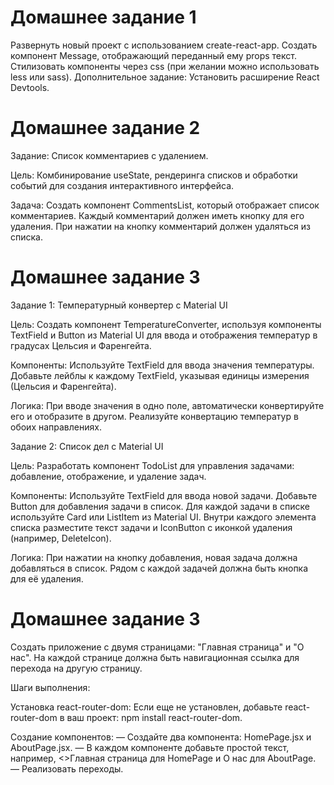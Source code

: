 # Домашнее задание 1

Развернуть новый проект с использованием create-react-app.
Создать компонент Message, отображающий переданный ему props текст.
Стилизовать компоненты через css (при желании можно использовать less или sass).
Дополнительное задание: Установить расширение React Devtools.

# Домашнее задание 2

Задание: Список комментариев с удалением.

Цель: Комбинирование useState, рендеринга списков и обработки событий для создания интерактивного интерфейса.

Задача:
Создать компонент CommentsList, который отображает список комментариев. Каждый комментарий должен иметь кнопку для его удаления. При нажатии на кнопку комментарий должен удаляться из списка.

# Домашнее задание 3

Задание 1: Температурный конвертер с Material UI

Цель: Создать компонент TemperatureConverter, используя компоненты TextField и Button из Material UI для ввода и отображения температур в градусах Цельсия и Фаренгейта.

Компоненты:
Используйте TextField для ввода значения температуры.
Добавьте лейблы к каждому TextField, указывая единицы измерения (Цельсия и Фаренгейта).

Логика:
При вводе значения в одно поле, автоматически конвертируйте его и отобразите в другом.
Реализуйте конвертацию температур в обоих направлениях.


Задание 2: Список дел с Material UI

Цель: Разработать компонент TodoList для управления задачами: добавление, отображение, и удаление задач.

Компоненты:
Используйте TextField для ввода новой задачи.
Добавьте Button для добавления задачи в список.
Для каждой задачи в списке используйте Card или ListItem из Material UI. Внутри каждого элемента списка разместите текст задачи и IconButton с иконкой удаления (например, DeleteIcon).

Логика:
При нажатии на кнопку добавления, новая задача должна добавляться в список.
Рядом с каждой задачей должна быть кнопка для её удаления.

# Домашнее задание 3

Создать приложение с двумя страницами: "Главная страница" и "О нас".
На каждой странице должна быть навигационная ссылка для перехода на другую страницу.

Шаги выполнения:

Установка react-router-dom:
Если еще не установлен, добавьте react-router-dom в ваш проект: npm install react-router-dom.

Создание компонентов:
— Создайте два компонента: HomePage.jsx и AboutPage.jsx.
— В каждом компоненте добавьте простой текст, например, <>Главная страница для HomePage и О нас для AboutPage.
— Реализовать переходы.